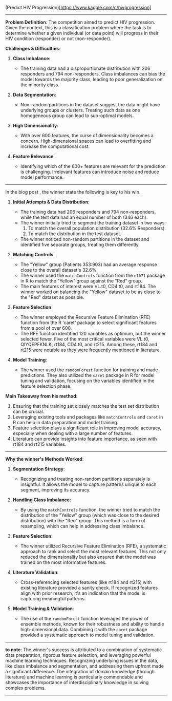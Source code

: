
(Predict HIV Progression)[https://www.kaggle.com/c/hivprogression]






---

**Problem Definition**:
The competition aimed to predict HIV progression. Given the context, this is a classification problem where the task is to determine whether a given individual (or data point) will progress in their HIV condition (responder) or not (non-responder).

**Challenges & Difficulties**:
1. **Class Imbalance**:
   - The training data had a disproportionate distribution with 206 responders and 794 non-responders. Class imbalances can bias the model towards the majority class, leading to poor generalization on the minority class.
   
2. **Data Segmentation**:
   - Non-random partitions in the dataset suggest the data might have underlying groups or clusters. Treating such data as one homogeneous group can lead to sub-optimal models.

3. **High Dimensionality**:
   - With over 600 features, the curse of dimensionality becomes a concern. High-dimensional spaces can lead to overfitting and increase the computational cost.

4. **Feature Relevance**:
   - Identifying which of the 600+ features are relevant for the prediction is challenging. Irrelevant features can introduce noise and reduce model performance.
---

In the blog post , the winner state the following is key to his win. 

1. **Initial Attempts & Data Distribution**:
   - The training data had 206 responders and 794 non-responders, while the test data had an equal number of both (346 each).
   - The winner initially tried to segment the training dataset in two ways:
     1. To match the overall population distribution (32.6% Responders).
     2. To match the distribution in the test dataset.
   - The winner noticed non-random partitions in the dataset and identified five separate groups, treating them differently.

2. **Matching Controls**:
   - The "Yellow" group (Patients 353:903) had an average response close to the overall dataset's 32.6%. 
   - The winner used the `matchControls` function from the `e1071` package in R to match the "Yellow" group against the "Red" group.
   - The main features of interest were VL.t0, CD4.t0, and rt184. The winner worked on balancing the "Yellow" dataset to be as close to the "Red" dataset as possible.

3. **Feature Selection**:
   - The winner employed the Recursive Feature Elimination (RFE) function from the R 'caret' package to select significant features from a pool of over 600.
   - The RFE function identified 120 variables as optimum, but the winner selected fewer. Five of the most critical variables were VL.t0, QIYQEPFKNLK, rt184, CD4.t0, and rt215. Among these, rt184 and rt215 were notable as they were frequently mentioned in literature.

4. **Model Training**:
   - The winner used the `randomForest` function for training and made predictions. They also utilized the `caret` package in R for model tuning and validation, focusing on the variables identified in the feature selection phase.

**Main Takeaway from his method**:
1. Ensuring that the training set closely matches the test set distribution can be crucial.
2. Leveraging existing tools and packages like `matchControls` and `caret` in R can help in data preparation and model training.
3. Feature selection plays a significant role in improving model accuracy, especially when dealing with a large number of features.
4. Literature can provide insights into feature importance, as seen with rt184 and rt215 variables.

---
**Why the winner's Methods Worked**:
1. **Segmentation Strategy**:
   - Recognizing and treating non-random partitions separately is insightful. It allows the model to capture patterns unique to each segment, improving its accuracy.
   
2. **Handling Class Imbalance**:
   - By using the `matchControls` function, the winner tried to match the distribution of the "Yellow" group (which was close to the desired distribution) with the "Red" group. This method is a form of resampling, which can help in addressing class imbalance.

3. **Feature Selection**:
   - The winner utilized Recursive Feature Elimination (RFE), a systematic approach to rank and select the most relevant features. This not only reduced the dimensionality but also ensured that the model was trained on the most informative features.

4. **Literature Validation**:
   - Cross-referencing selected features (like rt184 and rt215) with existing literature provided a sanity check. If recognized features align with prior research, it's an indication that the model is capturing meaningful patterns.

5. **Model Training & Validation**:
   - The use of the `randomForest` function leverages the power of ensemble methods, known for their robustness and ability to handle high-dimensional data. Combining it with the `caret` package provided a systematic approach to model tuning and validation.

---

**to note**:
The winner's success is attributed to a combination of systematic data preparation, rigorous feature selection, and leveraging powerful machine learning techniques. Recognizing underlying issues in the data, like class imbalance and segmentation, and addressing them upfront made a significant difference. The integration of domain knowledge (through literature) and machine learning is particularly commendable and showcases the importance of interdisciplinary knowledge in solving complex problems.

---
